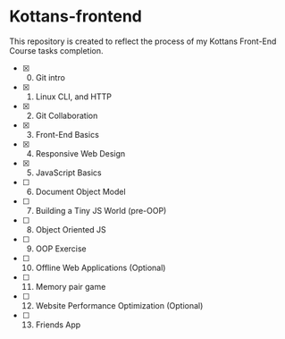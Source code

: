 # Kottans-frontend
This repository is created to reflect the process of my Kottans Front-End Course tasks completion.

 - [x] 0. Git intro
 - [x] 1. Linux CLI, and HTTP
 - [x] 2. Git Collaboration
 - [x] 3. Front-End Basics
 - [x] 4. Responsive Web Design
 - [x] 5. JavaScript Basics
 - [ ] 6. Document Object Model
 - [ ] 7. Building a Tiny JS World (pre-OOP)
 - [ ] 8. Object Oriented JS
 - [ ] 9. OOP Exercise
 - [ ] 10. Offline Web Applications (Optional)
 - [ ] 11. Memory pair game
 - [ ] 12. Website Performance Optimization (Optional)
 - [ ] 13. Friends App
